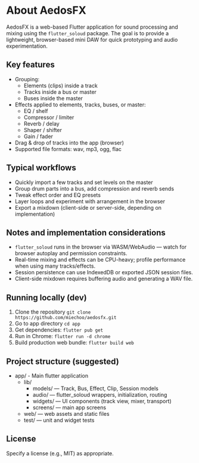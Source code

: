 # About AedosFX

AedosFX is a web-based Flutter application for sound processing and mixing using the `flutter_soloud` package. The goal is to provide a lightweight, browser-based mini DAW for quick prototyping and audio experimentation.

## Key features

- Grouping:
  - Elements (clips) inside a track
  - Tracks inside a bus or master
  - Buses inside the master
- Effects applied to elements, tracks, buses, or master:
  - EQ / shelf
  - Compressor / limiter
  - Reverb / delay
  - Shaper / shifter
  - Gain / fader
- Drag & drop of tracks into the app (browser)
- Supported file formats: wav, mp3, ogg, flac

## Typical workflows

- Quickly import a few tracks and set levels on the master
- Group drum parts into a bus, add compression and reverb sends
- Tweak effect order and EQ presets
- Layer loops and experiment with arrangement in the browser
- Export a mixdown (client-side or server-side, depending on implementation)

## Notes and implementation considerations

- `flutter_soloud` runs in the browser via WASM/WebAudio — watch for browser autoplay and permission constraints.
- Real-time mixing and effects can be CPU-heavy; profile performance when using many tracks/effects.
- Session persistence can use IndexedDB or exported JSON session files.
- Client-side mixdown requires buffering audio and generating a WAV file.

## Running locally (dev)

1. Clone the repository ```git clone https://github.com/miechoo/aedosfx.git```
1. Go to app directory ```cd app```
1. Get dependencies: ```flutter pub get```
1. Run in Chrome: ```flutter run -d chrome```
1. Build production web bundle: ```flutter build web```

## Project structure (suggested)
- app/          - Main flutter application
  - lib/
    - models/     — Track, Bus, Effect, Clip, Session models
    - audio/      — flutter_soloud wrappers, initialization, routing
    - widgets/    — UI components (track view, mixer, transport)
    - screens/    — main app screens
  - web/          — web assets and static files
  - test/         — unit and widget tests

## License

Specify a license (e.g., MIT) as appropriate.
